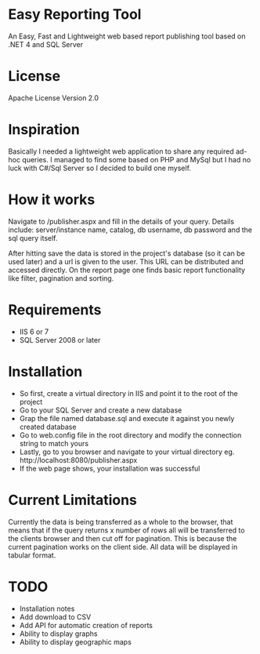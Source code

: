 # Easy Reporting Tool
An Easy, Fast and Lightweight web based report publishing tool based on .NET 4 and SQL Server

# License
Apache License Version 2.0

# Inspiration
Basically I needed a lightweight web application to share any required ad-hoc queries.
I managed to find some based on PHP and MySql but I had no luck with C#/Sql Server so I decided to build one myself.

# How it works
Navigate to /publisher.aspx and fill in the details of your query. Details include:
server/instance name, catalog, db username, db password and the sql query itself.<br/>

After hitting save the data is stored in the project's database (so it can be used later) and a url is given to the user.
This URL can be distributed and accessed directly. On the report page one finds basic report
functionality like filter, pagination and sorting.

# Requirements
+ IIS 6 or 7
+ SQL Server 2008 or later

# Installation
+ So first, create a virtual directory in IIS and point it to the root of the project
+ Go to your SQL Server and create a new database
+ Grap the file named database.sql and execute it against you newly created database
+ Go to web.config file in the root directory and modify the connection string to match yours
+ Lastly, go to you browser and navigate to your virtual directory eg. http://localhost:8080/publisher.aspx
+ If the web page shows, your installation was successful

# Current Limitations
Currently the data is being transferred as a whole to the browser, that means that if the query returns x number of rows
all will be transferred to the clients browser and then cut off for pagination. This is because the current pagination works on the client side.
All data will be displayed in tabular format.


# TODO
+ Installation notes
+ Add download to CSV
+ Add API for automatic creation of reports
+ Ability to display graphs
+ Ability to display geographic maps
